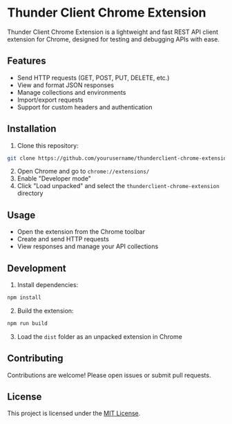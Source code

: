 # Thunder Client Chrome Extension

Thunder Client Chrome Extension is a lightweight and fast REST API client extension for Chrome, designed for testing and debugging APIs with ease.

## Features

- Send HTTP requests (GET, POST, PUT, DELETE, etc.)
- View and format JSON responses
- Manage collections and environments
- Import/export requests
- Support for custom headers and authentication

## Installation

1. Clone this repository:
  ```bash
  git clone https://github.com/yourusername/thunderclient-chrome-extension.git
  ```
2. Open Chrome and go to `chrome://extensions/`
3. Enable "Developer mode"
4. Click "Load unpacked" and select the `thunderclient-chrome-extension` directory

## Usage

- Open the extension from the Chrome toolbar
- Create and send HTTP requests
- View responses and manage your API collections

## Development

1. Install dependencies:
  ```bash
  npm install
  ```
2. Build the extension:
  ```bash
  npm run build
  ```
3. Load the `dist` folder as an unpacked extension in Chrome

## Contributing

Contributions are welcome! Please open issues or submit pull requests.

## License

This project is licensed under the [MIT License](LICENSE).